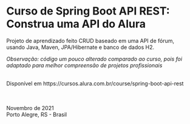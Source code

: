 # Curso de Spring Boot API REST: Construa uma API do Alura

Projeto de aprendizado feito CRUD baseado em uma API de fórum, <br>usando Java, Maven, JPA/Hibernate e banco de dados H2.

_Observação: código um pouco alterado comparado ao curso, pois foi adaptado para melhor compreensão de projetos profissionais_

<br>
Disponível em https://cursos.alura.com.br/course/spring-boot-api-rest

<br><br>
Novembro de 2021<br>
Porto Alegre, RS - Brasil
